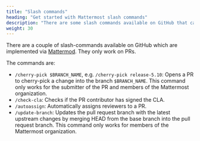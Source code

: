 ```yaml
---
title: "Slash commands"
heading: "Get started with Mattermost slash commands"
description: "There are some slash commands available on GitHub that can be implemented via Mattermod. Learn more about what they are."
weight: 30
---
```


There are a couple of slash-commands available on GitHub which are implemented via [Mattermod](https://github.com/mattermost/mattermost-mattermod). They only work on PRs.

The commands are:

- `/cherry-pick $BRANCH_NAME`, e.g. `/cherry-pick release-5.10`: Opens a PR to cherry-pick a change into the branch `$BRANCH_NAME`. This command only works for the submitter of the PR and members of the Mattermost organization.
- `/check-cla`: Checks if the PR contributor has signed the CLA.
- `/autoassign`: Automatically assigns reviewers to a PR.
- `/update-branch`: Updates the pull request branch with the latest upstream changes by merging HEAD from the base branch into the pull request branch. This command only works for members of the Mattermost organization.
